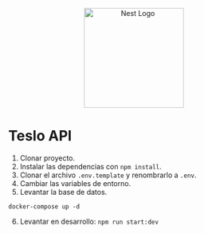<p align="center">
  <a href="http://nestjs.com/" target="blank"><img src="https://nestjs.com/img/logo-small.svg" width="200" alt="Nest Logo" /></a>
</p>

# Teslo API

1. Clonar proyecto.
2. Instalar las dependencias con ```npm install```.
3. Clonar el archivo ```.env.template``` y renombrarlo a ```.env```.
4. Cambiar las variables de entorno.
5. Levantar la base de datos.
```
docker-compose up -d
```
6. Levantar en desarrollo: ```npm run start:dev```


